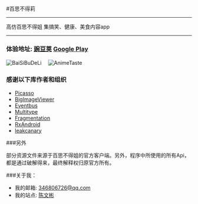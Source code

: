 #百思不得莉

---------------------

高仿百思不得姐 集搞笑、健康、美食内容app

---------------------


### 体验地址: [豌豆荚](http://www.wandoujia.com/apps/com.zhan_dui.animetaste) [Google Play](https://play.google.com/store/apps/details?id=com.zhan_dui.animetaste) ###



![BaiSiBuDeLi](http://oihebeiz4.bkt.clouddn.com/device-2017-02-02-161913.png)　
![AnimeTaste](http://ww3.sinaimg.cn/mw690/610dc034jw1e885obnjy6j208c0b43zo.jpg)

### 感谢以下库作者和组织

*	[Picasso](https://github.com/square/picasso)
* [BigImageViewer](https://github.com/Piasy/BigImageViewer)
* [Eventbus](https://github.com/greenrobot/EventBus) 
*	[Multitype](https://github.com/drakeet/MultiType)
* [Fragmentation](https://github.com/YoKeyword/Fragmentation)
* [RxAndroid](https://github.com/ReactiveX/RxAndroid)
* [leakcanary](https://github.com/square/leakcanary)

###另外

部分资源文件来源于百思不得姐的官方客户端。另外，程序中所使用的所有Api，都是通过破解得来，最终解释权归原官方所有。

###关于我：


* 我的邮箱: 346806726@qq.com
*	我的站点: [陈文彬](http://www.lmmhero.com)

